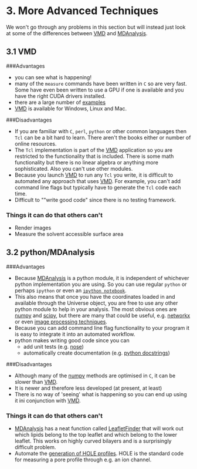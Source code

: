 # 3. More Advanced Techniques

We won't go through any problems in this section but will instead just look at some of the differences between [VMD](http://www.ks.uiuc.edu/Research/vmd/) and [MDAnalysis](https://code.google.com/p/mdanalysis/).

## 3.1 VMD

###Advantages

- you can see what is happening!
- many of the `measure` commands have been written in `C` so are very fast. Some have even been written to use a GPU if one is available and you have the right CUDA drivers installed.
- there are a large number of [examples](http://www.ks.uiuc.edu/Research/vmd/script_library/) 
- [VMD](http://www.ks.uiuc.edu/Research/vmd/) is available for Windows, Linux and Mac.


###Disadvantages

- If you are familiar with `C`, `perl`, `python` or other common languages then `Tcl` can be a bit hard to learn. There aren't the books either or number of online resources.
- The `Tcl` implementation is part of the [VMD](http://www.ks.uiuc.edu/Research/vmd/) application so you are restricted to the functionality that is included. There is some math functionality but there is no linear algebra or anything more sophisticated. Also you can't use other modules.
- Because you launch [VMD](http://www.ks.uiuc.edu/Research/vmd/) to run any `Tcl` you write, it is difficult to automated any approach that uses [VMD](http://www.ks.uiuc.edu/Research/vmd/). For example, you can't add command line flags but typically have to generate the `Tcl` code each time.
- Difficult to ""write good code" since there is no testing framework.

### Things it can do that others can't

- Render images
- Measure the solvent accessible surface area

## 3.2 python/MDAnalysis

###Advantages

- Because [MDAnalysis](https://code.google.com/p/mdanalysis/) is a python module, it is independent of whichever python implementation you are using. So you can use regular `python` or perhaps `ipython` or even an [`ipython notebook`](http://ipython.org/notebook.html). 
- This also means that once you have the coordinates loaded in and available through the Universe object, you are free to use any other python module to help in your analysis. The most obvious ones are [numpy](http://www.numpy.org) and [scipy](http://www.scipy.org), but there are many that could be useful, e.g. [networkx](https://networkx.github.io) or even [image processing techniques](http://pubs.rsc.org/en/Content/ArticleLanding/2014/FD/c3fd00131h).
- Because you can add command line flag functionality to your program it is easy to integrate it into an automated workflow.
- python makes writing good code since you can 
	- add unit tests (e.g. [nose](https://nose.readthedocs.org/en/latest/))
	- automatically create documentation (e.g. [python docstrings](http://www.pythonforbeginners.com/basics/python-docstrings))

	
###Disadvantages

- Although many of the [numpy](http://www.numpy.org) methods are optimised in `C`, it can be slower than [VMD](http://www.ks.uiuc.edu/Research/vmd/).
- It is newer and therefore less developed (at present, at least)
- There is no way of 'seeing' what is happening so you can end up using it ini conjunction with [VMD](http://www.ks.uiuc.edu/Research/vmd/).

### Things it can do that others can't

- [MDAnalysis](https://code.google.com/p/mdanalysis/) has a neat function called [LeafletFinder](https://mdanalysis.googlecode.com/svn/trunk/doc/html/documentation_pages/analysis/leaflet.html) that will work out which lipids belong to the top leaflet and which belong to the lower leaflet. This works on highly curved bilayers and is a surprisingly difficult problem.
- Automate the [generation of HOLE profiles](https://pythonhosted.org/MDAnalysis/documentation_pages/analysis/hole.html). HOLE is the standard code for measuring a pore profile through e.g. an ion channel.